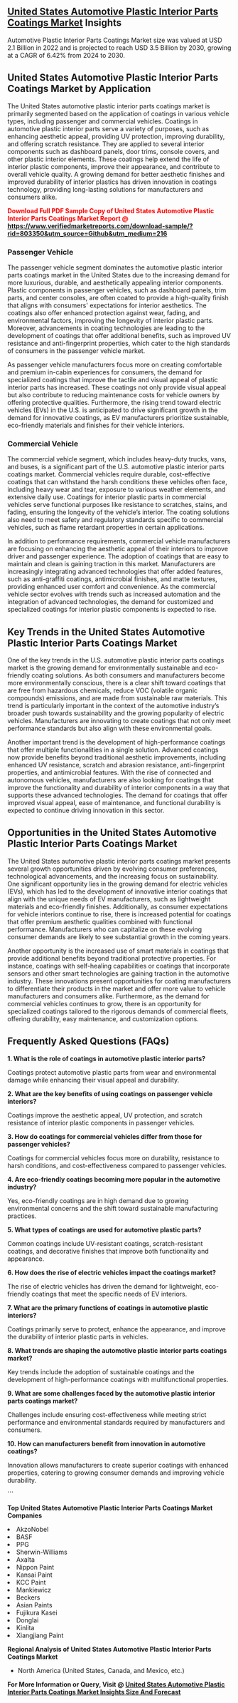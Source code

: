 <h2><a href="https://www.verifiedmarketreports.com/download-sample/?rid=803350&amp;utm_source=Github&amp;utm_medium=216" target="_blank">United States Automotive Plastic Interior Parts Coatings Market</a> Insights</h2><p>Automotive Plastic Interior Parts Coatings Market size was valued at USD 2.1 Billion in 2022 and is projected to reach USD 3.5 Billion by 2030, growing at a CAGR of 6.42% from 2024 to 2030.</p><p><h2>United States Automotive Plastic Interior Parts Coatings Market by Application</h2><p>The United States automotive plastic interior parts coatings market is primarily segmented based on the application of coatings in various vehicle types, including passenger and commercial vehicles. Coatings in automotive plastic interior parts serve a variety of purposes, such as enhancing aesthetic appeal, providing UV protection, improving durability, and offering scratch resistance. They are applied to several interior components such as dashboard panels, door trims, console covers, and other plastic interior elements. These coatings help extend the life of interior plastic components, improve their appearance, and contribute to overall vehicle quality. A growing demand for better aesthetic finishes and improved durability of interior plastics has driven innovation in coatings technology, providing long-lasting solutions for manufacturers and consumers alike. <strong><p><span class=""><span style="color: #ff0000;"><strong>Download Full PDF Sample Copy of United States Automotive Plastic Interior Parts Coatings Market Report</strong> @ </span><a href="https://www.verifiedmarketreports.com/download-sample/?rid=803350&amp;utm_source=Github&amp;utm_medium=216" target="_blank">https://www.verifiedmarketreports.com/download-sample/?rid=803350&amp;utm_source=Github&amp;utm_medium=216</a></span></p></strong></p><h3>Passenger Vehicle</h3><p>The passenger vehicle segment dominates the automotive plastic interior parts coatings market in the United States due to the increasing demand for more luxurious, durable, and aesthetically appealing interior components. Plastic components in passenger vehicles, such as dashboard panels, trim parts, and center consoles, are often coated to provide a high-quality finish that aligns with consumers' expectations for interior aesthetics. The coatings also offer enhanced protection against wear, fading, and environmental factors, improving the longevity of interior plastic parts. Moreover, advancements in coating technologies are leading to the development of coatings that offer additional benefits, such as improved UV resistance and anti-fingerprint properties, which cater to the high standards of consumers in the passenger vehicle market.<p>As passenger vehicle manufacturers focus more on creating comfortable and premium in-cabin experiences for consumers, the demand for specialized coatings that improve the tactile and visual appeal of plastic interior parts has increased. These coatings not only provide visual appeal but also contribute to reducing maintenance costs for vehicle owners by offering protective qualities. Furthermore, the rising trend toward electric vehicles (EVs) in the U.S. is anticipated to drive significant growth in the demand for innovative coatings, as EV manufacturers prioritize sustainable, eco-friendly materials and finishes for their vehicle interiors.</p><h3>Commercial Vehicle</h3><p>The commercial vehicle segment, which includes heavy-duty trucks, vans, and buses, is a significant part of the U.S. automotive plastic interior parts coatings market. Commercial vehicles require durable, cost-effective coatings that can withstand the harsh conditions these vehicles often face, including heavy wear and tear, exposure to various weather elements, and extensive daily use. Coatings for interior plastic parts in commercial vehicles serve functional purposes like resistance to scratches, stains, and fading, ensuring the longevity of the vehicle’s interior. The coating solutions also need to meet safety and regulatory standards specific to commercial vehicles, such as flame retardant properties in certain applications.<p>In addition to performance requirements, commercial vehicle manufacturers are focusing on enhancing the aesthetic appeal of their interiors to improve driver and passenger experience. The adoption of coatings that are easy to maintain and clean is gaining traction in this market. Manufacturers are increasingly integrating advanced technologies that offer added features, such as anti-graffiti coatings, antimicrobial finishes, and matte textures, providing enhanced user comfort and convenience. As the commercial vehicle sector evolves with trends such as increased automation and the integration of advanced technologies, the demand for customized and specialized coatings for interior plastic components is expected to rise.</p><h2>Key Trends in the United States Automotive Plastic Interior Parts Coatings Market</h2><p>One of the key trends in the U.S. automotive plastic interior parts coatings market is the growing demand for environmentally sustainable and eco-friendly coating solutions. As both consumers and manufacturers become more environmentally conscious, there is a clear shift toward coatings that are free from hazardous chemicals, reduce VOC (volatile organic compounds) emissions, and are made from sustainable raw materials. This trend is particularly important in the context of the automotive industry’s broader push towards sustainability and the growing popularity of electric vehicles. Manufacturers are innovating to create coatings that not only meet performance standards but also align with these environmental goals.</p><p>Another important trend is the development of high-performance coatings that offer multiple functionalities in a single solution. Advanced coatings now provide benefits beyond traditional aesthetic improvements, including enhanced UV resistance, scratch and abrasion resistance, anti-fingerprint properties, and antimicrobial features. With the rise of connected and autonomous vehicles, manufacturers are also looking for coatings that improve the functionality and durability of interior components in a way that supports these advanced technologies. The demand for coatings that offer improved visual appeal, ease of maintenance, and functional durability is expected to continue driving innovation in this sector.</p><h2>Opportunities in the United States Automotive Plastic Interior Parts Coatings Market</h2><p>The United States automotive plastic interior parts coatings market presents several growth opportunities driven by evolving consumer preferences, technological advancements, and the increasing focus on sustainability. One significant opportunity lies in the growing demand for electric vehicles (EVs), which has led to the development of innovative interior coatings that align with the unique needs of EV manufacturers, such as lightweight materials and eco-friendly finishes. Additionally, as consumer expectations for vehicle interiors continue to rise, there is increased potential for coatings that offer premium aesthetic qualities combined with functional performance. Manufacturers who can capitalize on these evolving consumer demands are likely to see substantial growth in the coming years.</p><p>Another opportunity is the increased use of smart materials in coatings that provide additional benefits beyond traditional protective properties. For instance, coatings with self-healing capabilities or coatings that incorporate sensors and other smart technologies are gaining traction in the automotive industry. These innovations present opportunities for coating manufacturers to differentiate their products in the market and offer more value to vehicle manufacturers and consumers alike. Furthermore, as the demand for commercial vehicles continues to grow, there is an opportunity for specialized coatings tailored to the rigorous demands of commercial fleets, offering durability, easy maintenance, and customization options.</p><h2>Frequently Asked Questions (FAQs)</h2><p><strong>1. What is the role of coatings in automotive plastic interior parts?</strong></p><p>Coatings protect automotive plastic parts from wear and environmental damage while enhancing their visual appeal and durability.</p><p><strong>2. What are the key benefits of using coatings on passenger vehicle interiors?</strong></p><p>Coatings improve the aesthetic appeal, UV protection, and scratch resistance of interior plastic components in passenger vehicles.</p><p><strong>3. How do coatings for commercial vehicles differ from those for passenger vehicles?</strong></p><p>Coatings for commercial vehicles focus more on durability, resistance to harsh conditions, and cost-effectiveness compared to passenger vehicles.</p><p><strong>4. Are eco-friendly coatings becoming more popular in the automotive industry?</strong></p><p>Yes, eco-friendly coatings are in high demand due to growing environmental concerns and the shift toward sustainable manufacturing practices.</p><p><strong>5. What types of coatings are used for automotive plastic parts?</strong></p><p>Common coatings include UV-resistant coatings, scratch-resistant coatings, and decorative finishes that improve both functionality and appearance.</p><p><strong>6. How does the rise of electric vehicles impact the coatings market?</strong></p><p>The rise of electric vehicles has driven the demand for lightweight, eco-friendly coatings that meet the specific needs of EV interiors.</p><p><strong>7. What are the primary functions of coatings in automotive plastic interiors?</strong></p><p>Coatings primarily serve to protect, enhance the appearance, and improve the durability of interior plastic parts in vehicles.</p><p><strong>8. What trends are shaping the automotive plastic interior parts coatings market?</strong></p><p>Key trends include the adoption of sustainable coatings and the development of high-performance coatings with multifunctional properties.</p><p><strong>9. What are some challenges faced by the automotive plastic interior parts coatings market?</strong></p><p>Challenges include ensuring cost-effectiveness while meeting strict performance and environmental standards required by manufacturers and consumers.</p><p><strong>10. How can manufacturers benefit from innovation in automotive coatings?</strong></p><p>Innovation allows manufacturers to create superior coatings with enhanced properties, catering to growing consumer demands and improving vehicle durability.</p>```</p><p><strong>Top United States Automotive Plastic Interior Parts Coatings Market Companies</strong></p><div data-test-id=""><p><li>AkzoNobel</li><li> BASF</li><li> PPG</li><li> Sherwin-Williams</li><li> Axalta</li><li> Nippon Paint</li><li> Kansai Paint</li><li> KCC Paint</li><li> Mankiewicz</li><li> Beckers</li><li> Asian Paints</li><li> Fujikura Kasei</li><li> Donglai</li><li> Kinlita</li><li> Xiangjiang Paint</li></p><div><strong>Regional Analysis of&nbsp;United States Automotive Plastic Interior Parts Coatings Market</strong></div><ul><li dir="ltr"><p dir="ltr">North America&nbsp;(United States, Canada, and Mexico, etc.)</p></li></ul><p><strong>For More Information or Query, Visit @&nbsp;</strong><strong><a href="https://www.verifiedmarketreports.com/product/automotive-plastic-interior-parts-coatings-market/?utm_source=Github&amp;utm_medium=216" target="_blank">United States Automotive Plastic Interior Parts Coatings Market Insights Size And Forecast</a></strong></p></div>
